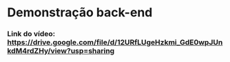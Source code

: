 # Demonstração back-end

### Link do vídeo: https://drive.google.com/file/d/12URfLUgeHzkmi_GdE0wpJUnkdM4rdZHy/view?usp=sharing